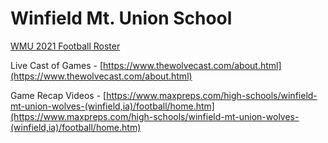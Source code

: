 # Winfield Mt. Union School

[WMU 2021 Football Roster](https://www.maxpreps.com/high-schools/winfield-mt-union-wolves-(winfield,ia)/football/roster.htm)

Live Cast of Games - [https://www.thewolvecast.com/about.html](https://www.thewolvecast.com/about.html)

Game Recap Videos - [https://www.maxpreps.com/high-schools/winfield-mt-union-wolves-(winfield,ia)/football/home.htm](https://www.maxpreps.com/high-schools/winfield-mt-union-wolves-(winfield,ia)/football/home.htm)

